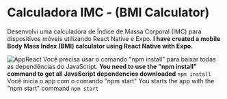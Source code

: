 # Calculadora IMC - (BMI Calculator)
Desenvolvi uma calculadora de Índice de Massa Corporal (IMC) para dispositivos móveis utilizando React Native e Expo.
**I have created a mobile Body Mass Index (BMI) calculator using React Native with Expo.**

![AppReact](https://github.com/Arthur-byte-code/ReactNative-bmiCalculator-/assets/152222113/894f89ac-a610-4813-9ba8-83a8bc118b09)
Você precisa usar o comando "npm install" para baixar todas as dependências do JavaScript.
**You need to use the "npm install" command to get all JavaScript dependencies downloaded** 
```npm install```
Você inicia o app com o comando "npm start"
You starts the app with the "npm start" command
```npm start```
